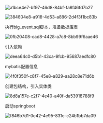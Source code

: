 ![a1bce4e7-bf97-46d8-84bf-fa8f46fd7b27](file:///D:/TypeDown_Screenshot/a1bce4e7-bf97-46d8-84bf-fa8f46fd7b27.png)

![384604e8-a918-4d53-a886-2d4f3f1bc83b](file:///D:/TypeDown_Screenshot/384604e8-a918-4d53-a886-2d4f3f1bc83b.png)

执行big_event.sql脚本，准备数据库表



![0fb20408-cad8-4428-a7c8-8bb99f6aae46](file:///D:/TypeDown_Screenshot/0fb20408-cad8-4428-a7c8-8bb99f6aae46.png)

引入依赖

![deea64c0-d5b1-43ca-9fcb-95687aedfc80](file:///D:/TypeDown_Screenshot/deea64c0-d5b1-43ca-9fcb-95687aedfc80.png)

mybatis配置信息

![4f0f350f-c8f7-45e8-a829-aa28c8e71d6b](file:///D:/TypeDown_Screenshot/4f0f350f-c8f7-45e8-a829-aa28c8e71d6b.png)

创建包结构，引入实体类

![8d8a157e-c2f7-4e40-a40f-da53918788f9](file:///D:/TypeDown_Screenshot/8d8a157e-c2f7-4e40-a40f-da53918788f9.png)

启动springboot

![f846b7d1-0c42-4e95-831c-c24b1bb7da09](file:///D:/TypeDown_Screenshot/f846b7d1-0c42-4e95-831c-c24b1bb7da09.png)
